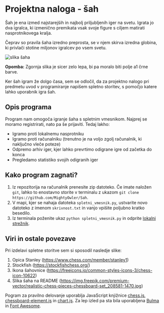 # Projektna naloga - šah



Šah je ena izmed najstarejših in najbolj priljubljenih iger na svetu. Igrata jo dva igralca, ki izmenično premikata vsak svoje figure s ciljem matirati nasprotnikovega kralja.

Čeprav so pravila šaha izredno preprosta, se v njem skirva izredna globina, ki privlači stotine miljonov igralcev po vsem svetu.

![slika šaha](https://img.freepik.com/premium-vector/realistic-chess-pieces-chessboard-set_208581-1470.jpg)

**Opomba:** Zgornja slika je sicer zelo lepa, bi pa moralo biti polje a1 črne barve.

Ker šah igram že dolgo časa, sem se odločil, da za projektno nalogo pri predmetu uvod v programiranje napišem spletno storitev, s pomočjo katere lahko uporabnik igra šah.

## Opis programa
Program nam omogoča igranje šaha s spletnim vmesnikom. Najprej se moramo registrirati, nato pa še prijaviti. Tedaj lakho:
- Igramo proti lokalnemu nasprotniku
- Igramo proti računalniku (trenutno je na voljo zgolj računalnik, ki naključno vleče poteze)
- Odpremo arhiv iger, kjer lahko prevrtimo odigrane igre od začetka do konca
- Pregledamo statistiko svojih odigranih iger

## Kako program zagnati?
1. Iz repozitorija na računalnik prenesite zip datoteko. Če imate naložen `git`, lahko to enostavno storite v terminalu z ukazom `git clone https://github.com/MightyOwler/Sah`.
2. V mapi, kjer se nahaja datoteka `spletni_vmesnik.py`, ustvarite novo datoteko z imenom `skrivnost.txt` in vanjo vpišite poljubno kratko besedilo.
3. Iz terminala poženite ukaz `python spletni_vmesnik.py` in odprite [lokalni strežnik](http://localhost:8080/).


## Viri in ostale povezave
Pri izdelavi spletne storitve sem si sposodil nasledje slike:
1. Opica Stanley (https://www.chess.com/member/stanley1)
2. Stockfish (https://stockfishchess.org/)
3. Ikona šahovnice (https://freeicons.io/common-styles-icons-3/chess-icon-10622)
4. Slika šaha na README (https://img.freepik.com/premium-vector/realistic-chess-pieces-chessboard-set_208581-1470.jpg)

Pogram za pravilno delovanje uporablja JavaScript knjižnice [chess.js](https://github.com/jhlywa/chess.js/blob/master/README.md), [chessboard-element.js](https://justinfagnani.github.io/chessboard-element/) in [chart.js](https://www.chartjs.org/). Za lep izled pa sta bila uporabljena [Bulma](https://bulma.io/) in [Font Awesome](https://fontawesome.com/icons).

